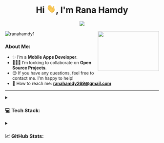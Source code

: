 <h1 align="center">Hi <img src="https://raw.githubusercontent.com/ABSphreak/ABSphreak/master/gifs/Hi.gif" width="30px">, I'm Rana Hamdy</h1>

<p align="center">
  <a href="https://github.com/Ratheshan03/readme-typing-svg">
    <img src="https://readme-typing-svg.herokuapp.com?lines=Software+Engineer;Mobile+Developer;Aspiring+Learner&center=true&width=500&height=50">
  </a>
</p>

<img align="right" width="200" height="130" src="https://github.com/Adam-pw/Adam-pw/blob/main/animation_500_kxa883sd.gif" />

<p align="left">
<img src="https://komarev.com/ghpvc/?username=ranahamdy1&label=Profile%20views&color=0e75b6&style=flat" alt="ranahamdy1" />
</p>
  
<h3>About Me:</h3>
<ul>
  <li>✨ I’m a <strong>Mobile Apps Developer</strong>.</li>
  <li>👯🏻‍♀️ I’m looking to collaborate on <strong>Open Source Projects</strong>.</li>
  <li>😊 If you have any questions, feel free to contact me. I'm happy to help!</li>
  <li>📧 How to reach me: <a href="mailto:ranahamdy269@gmail.com"><strong>ranahamdy269@gmail.com</strong></a></li>
</ul>

---

<details>
  <summary><h3>💻 Tech Stack:</h3></summary>
  <br>
  <a href="https://www.flutter.dev" target="_blank"> <img height="30" width="30" src="https://www.vectorlogo.zone/logos/flutterio/flutterio-icon.svg" alt="Flutter">  </a>
  <a href="https://dart.dev/" target="_blank"> <img height="30" width="30" src="https://upload.wikimedia.org/wikipedia/commons/9/91/Dart-logo-icon.svg" alt="Dart"> </a>
  <a href="https://developer.android.com/studio" target="_blank">   <img height="30" width="30" src="https://upload.wikimedia.org/wikipedia/commons/e/e3/Android_Studio_Icon_%282014-2019%29.svg" alt="Android Studio">  </a>
  <a href="https://www.getpostman.com/" target="_blank"> <img height="30" width="30" src="https://www.vectorlogo.zone/logos/getpostman/getpostman-icon.svg" alt="Postman"> </a>
  <a href="https://firebase.google.com/" target="_blank">   <img height="30" width="30" src="https://www.vectorlogo.zone/logos/firebase/firebase-icon.svg" alt="Firebase">  </a>
  <a href="https://git-scm.com/" target="_blank">    <img height="30" width="30" src="https://www.vectorlogo.zone/logos/git-scm/git-scm-icon.svg" alt="Git"> </a>
  <a href="https://www.cplusplus.com/" target="_blank"><img height="30" width="30" src="https://upload.wikimedia.org/wikipedia/commons/1/18/ISO_C%2B%2B_Logo.svg" alt="C++">  </a>
  <a href="https://learn.microsoft.com/en-us/dotnet/csharp/" target="_blank">  <img height="30" width="30" src="https://upload.wikimedia.org/wikipedia/commons/b/bd/Logo_C_sharp.svg" alt="C#"> </a>
</details>


<details>
  <summary><h3>📈 GitHub Stats:</h3></summary>
  <br>
  <p align="center">
    <a href="https://github.com/ranahamdy1">
      <img align="center" height="175px" src="https://github-readme-stats.vercel.app/api?username=ranahamdy1&show_icons=true&hide_border=true&title_color=279EFF&amp&icon_color=279EFF&amp&text_color=FFFFFF&amp&bg_color=272829&count_private=true&include_all_commits=true"/>
    </a>
    <a href="https://github.com/ranahamdy1">
      <img align="center" height="175px" src="https://github-readme-stats.vercel.app/api/top-langs/?username=ranahamdy1&text_color=FFFFFF&bg_color=272829&title_color=279EFF&langs_count=15&layout=compact&hide_border=true"/>
    </a>
  </p>
  <div align="center">
    <a href="https://git.io/streak-stats">
      <img src="https://streak-stats.demolab.com?user=ranahamdy1&theme=gruvbox-duo&hide_border=true&border_radius=5&date_format=M%20j%5B%2C%20Y%5D&background=272829&stroke=F94C10&ring=F94C10&fire=F94C10&currStreakNum=279EFF&sideNums=279EFF&currStreakLabel=FFFFFF&sideLabels=FFFFFF&dates=FFFFFF&excludeDaysLabel=FFFFFF" alt="GitHub Streak">
    </a>
  </div>
</details>

<!--
<details>
  <summary><h3>📱 My Social Media:</h3></summary>
  <br>
<div style="display: flex; gap: 15px; align-items: center;">
    <a href="https://www.linkedin.com/in/rana-hamdy-5596a5218/" target="_blank">
      <img src="https://raw.githubusercontent.com/rahuldkjain/github-profile-readme-generator/master/src/images/icons/Social/linked-in-alt.svg" alt="LinkedIn" height="30" width="40" />
    </a>
    <a href="https://youtube.com/@ranahamdy-22?si=-uPt_8XzTLpYD66_" target="_blank">
      <img src="https://raw.githubusercontent.com/rahuldkjain/github-profile-readme-generator/master/src/images/icons/Social/youtube.svg" alt="YouTube" height="30" width="40" />
    </a>
  </div>
</details>
--> 

<!--

---

<div align="center">
  <h3>It's a random joke in programming that'll make you laugh! 😂</h3>
  <p align="center"><i><b>Refresh the page to load a new joke</b></i></p>
  <img src="https://readme-jokes.vercel.app/api?theme=react" alt="Random Joke">
</div>

-->

